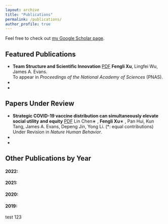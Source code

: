 ```yaml
---
layout: archive
title: "Publications"
permalink: /publications/
author_profile: true
---
```



  Feel free to check out [my Google Scholar page](https://scholar.google.com/citations?user=UJrlw1cAAAAJ&hl=en).

## Featured Publications

- **Team Structure and Scientific Innovation** [PDF](https://arxiv.org/pdf/2201.06726.pdf) 
  **Fengli Xu**, Lingfei Wu, James A. Evans.  
  To appear in  *Proceedings of the National Academy of Sciences* (PNAS). 
- 
- 



## Papers Under Review

- **Strategic COVID-19 vaccine distribution can simultaneously elevate social utility and equity** [PDF](https://arxiv.org/pdf/2111.06689.pdf)
  Lin Chen∗ , **Fengli Xu**∗ , Pan Hui, Kun Tang, James A. Evans, Depeng Jin, Yong Li.   (*: equal contributions) 
  Under Revision in *Nature Human Behavior*. 
- 
- 



## Other Publications by Year

#### 2022:



#### 2021:



#### 2020:

#### 2019:



test 123
